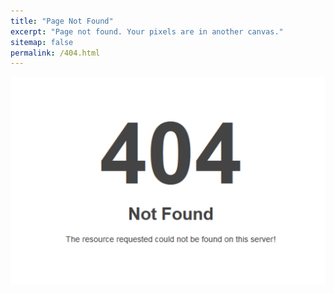```yaml
---
title: "Page Not Found"
excerpt: "Page not found. Your pixels are in another canvas."
sitemap: false
permalink: /404.html
---
```


![](../assets/images/404_error.png)